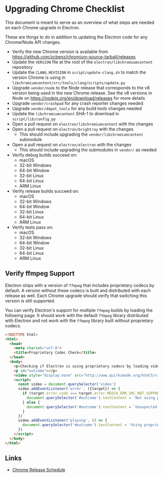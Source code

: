 # Upgrading Chrome Checklist

This document is meant to serve as an overview of what steps are needed
on each Chrome upgrade in Electron.

These are things to do in addition to updating the Electron code for any
Chrome/Node API changes.

- Verify the new Chrome version is available from
  https://github.com/zcbenz/chromium-source-tarball/releases
- Update the `VERSION` file at the root of the `electron/libchromiumcontent`
  repository
- Update the `CLANG_REVISION` in `script/update-clang.sh` to match the version
  Chrome is using in `libchromiumcontent/src/tools/clang/scripts/update.py`
- Upgrade `vendor/node` to the Node release that corresponds to the v8 version
  being used in the new Chrome release. See the v8 versions in Node on
  https://nodejs.org/en/download/releases for more details
- Upgrade `vendor/crashpad` for any crash reporter changes needed
- Upgrade `vendor/depot_tools` for any build tools changes needed
- Update the `libchromiumcontent` SHA-1 to download in `script/lib/config.py`
- Open a pull request on `electron/libchromiumcontent` with the changes
- Open a pull request on `electron/brightray` with the changes
  - This should include upgrading the `vendor/libchromiumcontent` submodule
- Open a pull request on `electron/electron` with the changes
  - This should include upgrading the submodules in `vendor/` as needed
- Verify debug builds succeed on:
  - macOS
  - 32-bit Windows
  - 64-bit Window
  - 32-bit Linux
  - 64-bit Linux
  - ARM Linux
- Verify release builds succeed on:
  - macOS
  - 32-bit Windows
  - 64-bit Window
  - 32-bit Linux
  - 64-bit Linux
  - ARM Linux
- Verify tests pass on:
  - macOS
  - 32-bit Windows
  - 64-bit Window
  - 32-bit Linux
  - 64-bit Linux
  - ARM Linux

## Verify ffmpeg Support

Electron ships with a version of `ffmpeg` that includes proprietary codecs by
default. A version without these codecs is built and distributed with each
release as well. Each Chrome upgrade should verify that switching this version is
still supported.

You can verify Electron's support for multiple `ffmpeg` builds by loading the
following page. It should work with the default `ffmpeg` library distributed
with Electron and not work with the `ffmpeg` library built without proprietary
codecs.

```html
<!DOCTYPE html>
<html>
  <head>
    <meta charset="utf-8">
    <title>Proprietary Codec Check</title>
  </head>
  <body>
    <p>Checking if Electron is using proprietary codecs by loading video from http://www.quirksmode.org/html5/videos/big_buck_bunny.mp4</p>
    <p id="outcome"></p>
    <video style="display:none" src="http://www.quirksmode.org/html5/videos/big_buck_bunny.mp4" autoplay></video>
    <script>
      const video = document.querySelector('video')
      video.addEventListener('error', ({target}) => {
        if (target.error.code === target.error.MEDIA_ERR_SRC_NOT_SUPPORTED) {
          document.querySelector('#outcome').textContent = 'Not using proprietary codecs, video emitted source not supported error event.'
        } else {
          document.querySelector('#outcome').textContent = `Unexpected error: ${target.error.code}`
        }
      })
      video.addEventListener('playing', () => {
        document.querySelector('#outcome').textContent = 'Using proprietary codecs, video started playing.'
      })
    </script>
  </body>
</html>
```

## Links

- [Chrome Release Schedule](https://www.chromium.org/developers/calendar)
